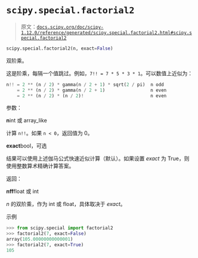 # `scipy.special.factorial2`

> 原文：[`docs.scipy.org/doc/scipy-1.12.0/reference/generated/scipy.special.factorial2.html#scipy.special.factorial2`](https://docs.scipy.org/doc/scipy-1.12.0/reference/generated/scipy.special.factorial2.html#scipy.special.factorial2)

```py
scipy.special.factorial2(n, exact=False)
```

双阶乘。

这是阶乘，每隔一个值跳过。例如，`7!! = 7 * 5 * 3 * 1`。可以数值上近似为：

```py
n!! = 2 ** (n / 2) * gamma(n / 2 + 1) * sqrt(2 / pi)  n odd
    = 2 ** (n / 2) * gamma(n / 2 + 1)                 n even
    = 2 ** (n / 2) * (n / 2)!                         n even 
```

参数：

**n**int 或 array_like

计算 `n!!`。如果 `n < 0`，返回值为 0。

**exact**bool，可选

结果可以使用上述伽马公式快速近似计算（默认）。如果设置 *exact* 为 True，则使用整数算术精确计算答案。

返回：

**nff**float 或 int

*n* 的双阶乘，作为 int 或 float，具体取决于 *exact*。

示例

```py
>>> from scipy.special import factorial2
>>> factorial2(7, exact=False)
array(105.00000000000001)
>>> factorial2(7, exact=True)
105 
```

